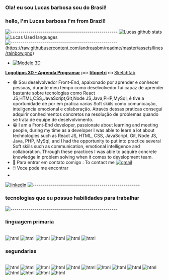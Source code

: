 ### Ola! eu sou Lucas barbosa sou do Brasil!
### hello, I'm Lucas barbosa I'm from Brazil!
![-----------------------------------------------------](https://raw.githubusercontent.com/andreasbm/readme/master/assets/lines/rainbow.png)
![Lucas github stats](https://github-readme-stats.vercel.app/api?username=lucasbarbosa332&show_icons=true&theme=dark)![Lucas Used languages](https://github-readme-stats.vercel.app/api/top-langs/?username=lucasbarbosa332&langs_count=8)
![-----------------------------------------------------](https://raw.githubusercontent.com/andreasbm/readme/master/assets/lines/rainbow.png)
(https://raw.githubusercontent.com/andreasbm/readme/master/assets/lines/rainbow.png)
* [![Modelo 3D](https://sketchfab.com/models/562ee24508584bb889e1ff12e656abe5/thumbnails/default/preview.jpg)](https://sketchfab.com/models/562ee24508584bb889e1ff12e656abe5)

[**Logotipos 3D - Aprenda Programar**](https://sketchfab.com/models/562ee24508584bb889e1ff12e656abe5) por [**titopetri**](https://sketchfab.com/titopetri) no [Sketchfab](https://sketchfab.com)

* 😁 Sou deselvolvedor Front-End, apaixonado por aprender e conhecer pessoas, durante meu tempo como deselvolvedor fui capaz de aprender bastante sobre tecnologias como React JS,HTML,CSS,JavaScript,Git,Node JS,Java,PHP,MySql, é tive a oportunidade de por em pratica varias Soft skiils como comunicação, inteligencia emocional e colaboração. Através dessas praticas consegui adquirir conhecimentos concretos na resolução de problemas quando se trata de equipe de deselvolvimento.
* 😁 I am a Front-End developer, passionate about learning and meeting people, during my time as a developer I was able to learn a lot about technologies such as React JS, HTML, CSS, JavaScript, Git, Node JS, Java, PHP, MySql, and I had the opportunity to put into practice several Soft skiils such as communication, emotional intelligence and collaboration. Through these practices I was able to acquire concrete knowledge in problem solving when it comes to development team.
* 📩 Para entrar em contato comigo : To contact me  [![gmail](https://img.shields.io/badge/Gmail-D14836?style=for-the-badge&logo=gmail&logoColor=white)](lucasraphael332@gmail.com)
* 🖱️ Voce pode me encontrar
* 
[![linkedin](https://img.shields.io/badge/LinkedIn-0077B5?style=for-the-badge&logo=linkedin&logoColor=white)](https://www.linkedin.com/in/lucas-barbosa-2b5b58238)
![-----------------------------------------------------](https://raw.githubusercontent.com/andreasbm/readme/master/assets/lines/rainbow.png)
### tecnologias que eu possuo habilidades para trabalhar 
![-----------------------------------------------------](https://raw.githubusercontent.com/andreasbm/readme/master/assets/lines/rainbow.png)
### linguagem primaria 

<div>
</div>
<div style="dispaly: inline_block"><br/>
  <img aling="center" alt="html" src="https://img.shields.io/badge/HTML-239120?style=for-the-badge&logo=html5&logoColor=white"/>
  <img aling="center" alt="html" src="https://img.shields.io/badge/CSS-239120?&style=for-the-badge&logo=css3&logoColor=white"/>
  <img aling="center" alt="html" src="https://img.shields.io/badge/JavaScript-F7DF1E?style=for-the-badge&logo=javascript&logoColor=black"/>
  <img aling="center" alt="html" src="https://img.shields.io/badge/Java-ED8B00?style=for-the-badge&logo=openjdk&logoColor=white"/>
  <img aling="center" alt="html" src="https://img.shields.io/badge/C%2B%2B-00599C?style=for-the-badge&logo=c%2B%2B&logoColor=white"/>
  <img aling="center" alt="html" src="https://img.shields.io/badge/MySQL-00000F?style=for-the-badge&logo=mysql&logoColor=white"/>
</div>

### segundarias 

<div style="dispaly: inline_block"><br/>
<img aling="center" alt="html" src="https://img.shields.io/badge/PHP-777BB4?style=for-the-badge&logo=php&logoColor=white"/>
<img aling="center" alt="html" src="https://img.shields.io/badge/Ruby-CC342D?style=for-the-badge&logo=ruby&logoColor=white"/>
<img aling="center" alt="html" src="https://img.shields.io/badge/Python-14354C?style=for-the-badge&logo=python&logoColor=white"/>
<img aling="center" alt="html" src="https://img.shields.io/badge/Node.js-43853D?style=for-the-badge&logo=node.js&logoColor=white"/>
<img aling="center" alt="html" src="https://img.shields.io/badge/TypeScript-007ACC?style=for-the-badge&logo=typescript&logoColor=white"/>
<img aling="center" alt="html" src="https://img.shields.io/badge/C%23-239120?style=for-the-badge&logo=c-sharp&logoColor=white"/>
<img aling="center" alt="html" src="https://img.shields.io/badge/Scala-DC322F?style=for-the-badge&logo=scala&logoColor=white"/>
<img aling="center" alt="html" src="https://img.shields.io/badge/Express.js-404D59?style=for-the-badge"/>
<img aling="center" alt="html" src="https://img.shields.io/badge/React-20232A?style=for-the-badge&logo=react&logoColor=61DAFB"/>
<img aling="center" alt="html" src="https://img.shields.io/badge/Vue.js-35495E?style=for-the-badge&logo=vue.js&logoColor=4FC08D"/>
<img aling="center" alt="html" src="https://img.shields.io/badge/Bootstrap-563D7C?style=for-the-badge&logo=bootstrap&logoColor=white"/>
<img aling="center" alt="html" src="https://img.shields.io/badge/jQuery-0769AD?style=for-the-badge&logo=jquery&logoColor=white"/>
<img aling="center" alt="html" src="https://img.shields.io/badge/Django-092E20?style=for-the-badge&logo=django&logoColor=white"/>
<img aling="center" alt="html" src="https://img.shields.io/badge/Microsoft_SQL_Server-CC2927?style=for-the-badge&logo=microsoft-sql-server&logoColor=white"/>
</div>

